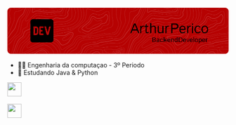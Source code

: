 ![Banner](./1.png)


- 👨‍🎓 Engenharia da computaçao - 3º Periodo
- 📕 Estudando Java & Python
  

 <code><a href="https://www.python.org/" target="_blank"><img width="32" height="32" src="https://joaopauloaramuni.github.io/image/python.png?raw=true"/></a></code>
&nbsp; 

<code><a href="https://www.java.com/pt-BR/" target="_blank"><img width="32" height="32" src="https://joaopauloaramuni.github.io/image/java.png?raw=true"/></a></code>
&nbsp; 





